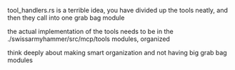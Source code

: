 tool_handlers.rs is a terrible idea, you have divided up the tools neatly, and then they call into one grab bag module

the actual implementation of the tools needs to be in the ./swissarmyhammer/src/mcp/tools modules, organized

think deeply about making smart organization and not having big grab bag modules
